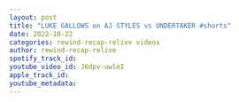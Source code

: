 ```yaml
---
layout: post
title: "LUKE GALLOWS on AJ STYLES vs UNDERTAKER #shorts"
date: 2022-10-22
categories: rewind-recap-relive videos
author: rewind-recap-relive
spotify_track_id: 
youtube_video_id: J6dpv-uwleI
apple_track_id: 
youtube_metadata: 
---
```

